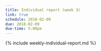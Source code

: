 ```yaml
---
title: Individual report (week 3)
link: true
schedule: 2018-02-09
due: 2018-02-09
due-time: 5:00pm
---
```

{% include weekly-individual-report.md %}
